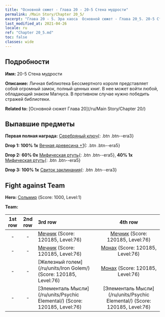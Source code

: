 ```yaml
---
title: "Основной сюжет - Глава 20 - 20-5 Стена мудрости"
permalink: /Main Story/Chapter 20_5/
excerpt: "Глава 20 - 5. Эра хаоса  Основной сюжет - Глава 20_5. 20-5 Стена мудрости"
last_modified_at: 2021-04-26
locale: ru
ref: "Chapter 20_5.md"
toc: false
classes: wide
---
```


## Подробности

 **Имя:** 20-5 Стена мудрости

 **Описание:** Личная библиотека Бессмертного короля представляет собой огромный замок, полный ценных книг. В нее может войти любой, обладающий знаком Магнуса. В противном случае нужно победить стражей библиотеки.

 **Related to:** [Основной сюжет Глава 20](/ru/Main Story/Chapter 20/)

## Выпавшие предметы

 **Первая полная награда:** [Серебряный ключ](/ItemsRU/con_693/){: .btn .btn--era3}

 **Drop 1:** **100% 1x** [Вечная древесина +1](/ItemsRU/mat_69/){: .btn .btn--era5}

 **Drop 2:** **60% 0x** [Мифическая ртуть](/ItemsRU/mat_63/){: .btn .btn--era5}, **40% 1x** [Мифическая ртуть](/ItemsRU/mat_63/){: .btn .btn--era5}

 **Drop 3:** **100% 1x** [Свиток заклинания](/ItemsRU/con_694/){: .btn .btn--era3}


## Fight against Team
 **Hero:** [Сольмир](/ru/heroes/Solmyr/) (Score: 1000, Level:1)

 **Team:**


  | 1st row | 2nd row | 3rd row | 4th row |
  |:----:|:----:|:----|:----:|
  | - | - | [Мечник](/ru/units/Swordsman/) (Score: 120185, Level:76)  | [Мечник](/ru/units/Swordsman/) (Score: 120185, Level:76)  |
  | - | - | [Мечник](/ru/units/Swordsman/) (Score: 120185, Level:76)  | [Монах](/ru/units/Monk/) (Score: 120185, Level:76)  |
  | - | - | [Железный голем](/ru/units/Iron Golem/) (Score: 120185, Level:76)  | [Монах](/ru/units/Monk/) (Score: 120185, Level:76)  |
  | - | - | [Элементаль Мысли](/ru/units/Psychic Elemental/) (Score: 120185, Level:76)  | [Элементаль Мысли](/ru/units/Psychic Elemental/) (Score: 120185, Level:76)  |


